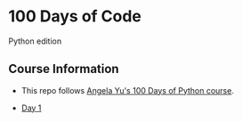 # 100 Days of Code

Python edition

## Course Information

- This repo follows [Angela Yu's 100 Days of Python course](https://www.udemy.com/course/100-days-of-code/).

- [Day 1](day-01)

